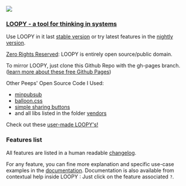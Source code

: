 ![](https://i.imgur.com/S8c7E8o.gif)

### [LOOPY - a tool for thinking in systems](https://lo0p.it/)

Use LOOPY in it last [stable version](https://lo0p.it/2/) or try latest features in the [nightly version](https://1000i100.github.io/loopy/2/).

[Zero Rights Reserved](http://creativecommons.org/publicdomain/zero/1.0/): 
LOOPY is entirely open source/public domain.

To mirror LOOPY, just clone this Github Repo with the gh-pages branch.    
([learn more about these free Github Pages](https://pages.github.com/))

Other Peeps' Open Source Code I Used:
- [minpubsub](https://github.com/daniellmb/MinPubSub)
- [balloon.css](https://kazzkiq.github.io/balloon.css/)
- [simple sharing buttons](https://simplesharingbuttons.com/)
- and all libs listed in the folder [vendors](2/js/vendors/)

Check out these [user-made LOOPY's!](https://lo0p.it/2/pages/examples)

### Features list

All features are listed in a human readable [changelog](CHANGELOG.md).

For any feature, you can fine more explanation and specific use-case examples in the [documentation](2/pages/doc/).
Documentation is also available from contextual help inside LOOPY : Just click on the feature associated `?`.
